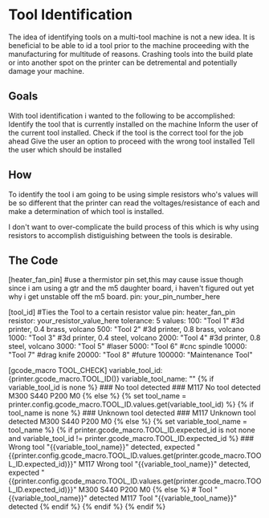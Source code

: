 # Tool Identification
The idea of identifying tools on a multi-tool machine is not a new idea.  It is beneficial to be able to id a tool prior to the machine proceeding with the manufacturing for multitude of reasons.
Crashing tools into the build plate or into another spot on the printer can be detremental and potentially damage your machine.  

## Goals
With tool identification i wanted to the following to be accomplished:
Identify the tool that is currently installed on the machine
Inform the user of the current tool installed.
Check if the tool is the correct tool for the job ahead
Give the user an option to proceed with the wrong tool installed
Tell the user which should be installed

## How
To identify the tool i am going to be using simple resistors who's values will be so different that the printer can read the voltages/resistance of each and make a determination of which tool is installed.

I don't want to over-complicate the build process of this which is why using resistors to accomplish distiguishing between the tools is desirable.


## The Code
[heater_fan_pin] #use a thermistor pin set,this may cause issue though since i am using a gtr and the m5 daughter board, i haven't figured out yet why i get unstable off the m5 board.
pin: your_pin_number_here

[tool_id]
#Ties the Tool to a certain resistor value
pin: heater_fan_pin
resistor: your_resistor_value_here
tolerance: 5
values:
    100: "Tool 1" #3d printer, 0.4 brass, volcano
    500: "Tool 2" #3d printer, 0.8 brass, volcano
    1000: "Tool 3" #3d printer, 0.4 steel, volcano
    2000: "Tool 4" #3d printer, 0.8 steel, volcano
    3000: "Tool 5" #laser
    5000: "Tool 6" #cnc spindle
    10000: "Tool 7" #drag knife
    20000: "Tool 8" #future
    100000: "Maintenance Tool"

[gcode_macro TOOL_CHECK]
variable_tool_id: {printer.gcode_macro.TOOL_ID()}
variable_tool_name: ""
{% if variable_tool_id is none %}
    ### No tool detected ###
    M117 No tool detected
    M300 S440 P200
    M0
{% else %}
    {% set tool_name = printer.config.gcode_macro.TOOL_ID.values.get(variable_tool_id) %}
    {% if tool_name is none %}
        ### Unknown tool detected ###
        M117 Unknown tool detected
        M300 S440 P200
        M0
    {% else %}
        {% set variable_tool_name = tool_name %}
        {% if printer.gcode_macro.TOOL_ID.expected_id is not none and variable_tool_id != printer.gcode_macro.TOOL_ID.expected_id %}
            ### Wrong tool "{{variable_tool_name}}" detected, expected "{{printer.config.gcode_macro.TOOL_ID.values.get(printer.gcode_macro.TOOL_ID.expected_id)}}"
            M117 Wrong tool "{{variable_tool_name}}" detected, expected "{{printer.config.gcode_macro.TOOL_ID.values.get(printer.gcode_macro.TOOL_ID.expected_id)}}"
            M300 S440 P200
            M0
        {% else %}
            # Tool "{{variable_tool_name}}" detected
            M117 Tool "{{variable_tool_name}}" detected
        {% endif %}
    {% endif %}
{% endif %}



